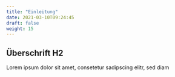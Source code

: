 ```yaml
---
title: "Einleitung"
date: 2021-03-10T09:24:45
draft: false
weight: 15
---
```

## Überschrift H2

Lorem ipsum dolor sit amet, consetetur sadipscing elitr, sed diam 